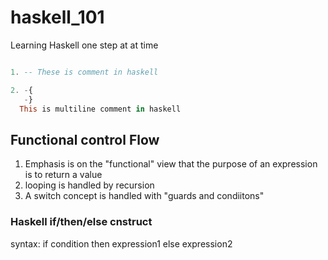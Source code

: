 # haskell_101
Learning Haskell one step at at time

```hs

1. -- These is comment in haskell

2. -{
   -}
  This is multiline comment in haskell

```


## Functional control Flow

1. Emphasis is on the "functional" view that the purpose of an expression is to return a value
2. looping is handled by recursion
3. A switch concept is handled with "guards and condiitons"


### Haskell if/then/else cnstruct

syntax: if condition then expression1 else expression2




